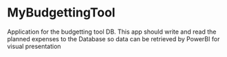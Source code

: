 # MyBudgettingTool
Application for the budgetting tool DB. This app should write and read the planned expenses to the Database so data can be retrieved by PowerBI for visual presentation
